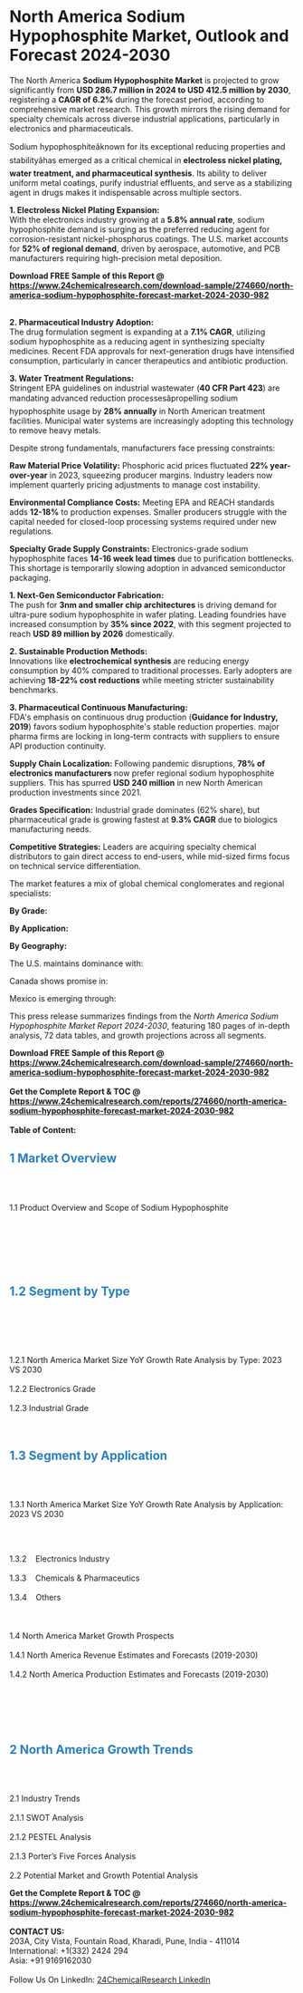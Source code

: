 <h1>North America Sodium Hypophosphite Market, Outlook and Forecast 2024-2030</h1><p>The North America <strong>Sodium Hypophosphite Market</strong> is projected to grow significantly from <strong>USD 286.7 million in 2024 to USD 412.5 million by 2030</strong>, registering a <strong>CAGR of 6.2%</strong> during the forecast period, according to comprehensive market research. This growth mirrors the rising demand for specialty chemicals across diverse industrial applications, particularly in electronics and pharmaceuticals.</p><p>Sodium hypophosphiteâknown for its exceptional reducing properties and stabilityâhas emerged as a critical chemical in <strong>electroless nickel plating, water treatment, and pharmaceutical synthesis</strong>. Its ability to deliver uniform metal coatings, purify industrial effluents, and serve as a stabilizing agent in drugs makes it indispensable across multiple sectors.</p><p><strong>1. Electroless Nickel Plating Expansion:</strong><br>
With the electronics industry growing at a <strong>5.8% annual rate</strong>, sodium hypophosphite demand is surging as the preferred reducing agent for corrosion-resistant nickel-phosphorus coatings. The U.S. market accounts for <strong>52% of regional demand</strong>, driven by aerospace, automotive, and PCB manufacturers requiring high-precision metal deposition.</p><div><b>Download FREE Sample of this Report @ 
            <a href="https://www.24chemicalresearch.com/download-sample/274660/north-america-sodium-hypophosphite-forecast-market-2024-2030-982">
            https://www.24chemicalresearch.com/download-sample/274660/north-america-sodium-hypophosphite-forecast-market-2024-2030-982</a></b></div><br><p><strong>2. Pharmaceutical Industry Adoption:</strong><br>
The drug formulation segment is expanding at a <strong>7.1% CAGR</strong>, utilizing sodium hypophosphite as a reducing agent in synthesizing specialty medicines. Recent FDA approvals for next-generation drugs have intensified consumption, particularly in cancer therapeutics and antibiotic production.</p><p><strong>3. Water Treatment Regulations:</strong><br>
Stringent EPA guidelines on industrial wastewater (<strong>40 CFR Part 423</strong>) are mandating advanced reduction processesâpropelling sodium hypophosphite usage by <strong>28% annually</strong> in North American treatment facilities. Municipal water systems are increasingly adopting this technology to remove heavy metals.</p><p>Despite strong fundamentals, manufacturers face pressing constraints:</p><p><strong>Raw Material Price Volatility:</strong> Phosphoric acid prices fluctuated <strong>22% year-over-year</strong> in 2023, squeezing producer margins. Industry leaders now implement quarterly pricing adjustments to manage cost instability.</p><p><strong>Environmental Compliance Costs:</strong> Meeting EPA and REACH standards adds <strong>12-18%</strong> to production expenses. Smaller producers struggle with the capital needed for closed-loop processing systems required under new regulations.</p><p><strong>Specialty Grade Supply Constraints:</strong> Electronics-grade sodium hypophosphite faces <strong>14-16 week lead times</strong> due to purification bottlenecks. This shortage is temporarily slowing adoption in advanced semiconductor packaging.</p><p><strong>1. Next-Gen Semiconductor Fabrication:</strong><br>
The push for <strong>3nm and smaller chip architectures</strong> is driving demand for ultra-pure sodium hypophosphite in wafer plating. Leading foundries have increased consumption by <strong>35% since 2022</strong>, with this segment projected to reach <strong>USD 89 million by 2026</strong> domestically.</p><p><strong>2. Sustainable Production Methods:</strong><br>
Innovations like <strong>electrochemical synthesis</strong> are reducing energy consumption by 40% compared to traditional processes. Early adopters are achieving <strong>18-22% cost reductions</strong> while meeting stricter sustainability benchmarks.</p><p><strong>3. Pharmaceutical Continuous Manufacturing:</strong><br>
FDA's emphasis on continuous drug production (<strong>Guidance for Industry, 2019</strong>) favors sodium hypophosphite's stable reduction properties. major pharma firms are locking in long-term contracts with suppliers to ensure API production continuity.</p><p><strong>Supply Chain Localization:</strong> Following pandemic disruptions, <strong>78% of electronics manufacturers</strong> now prefer regional sodium hypophosphite suppliers. This has spurred <strong>USD 240 million</strong> in new North American production investments since 2021.</p><p><strong>Grades Specification:</strong> Industrial grade dominates (62% share), but pharmaceutical grade is growing fastest at <strong>9.3% CAGR</strong> due to biologics manufacturing needs.</p><p><strong>Competitive Strategies:</strong> Leaders are acquiring specialty chemical distributors to gain direct access to end-users, while mid-sized firms focus on technical service differentiation.</p><p>The market features a mix of global chemical conglomerates and regional specialists:</p><p><strong>By Grade:</strong></p><p><strong>By Application:</strong></p><p><strong>By Geography:</strong></p><p>The U.S. maintains dominance with:</p><p>Canada shows promise in:</p><p>Mexico is emerging through:</p><p>This press release summarizes findings from the <em>North America Sodium Hypophosphite Market Report 2024-2030</em>, featuring 180 pages of in-depth analysis, 72 data tables, and growth projections across all segments.</p><div><b>Download FREE Sample of this Report @ 
            <a href="https://www.24chemicalresearch.com/download-sample/274660/north-america-sodium-hypophosphite-forecast-market-2024-2030-982">
            https://www.24chemicalresearch.com/download-sample/274660/north-america-sodium-hypophosphite-forecast-market-2024-2030-982</a></b></div><br><div><b>Get the Complete Report & TOC @ 
            <a href="https://www.24chemicalresearch.com/reports/274660/north-america-sodium-hypophosphite-forecast-market-2024-2030-982">
            https://www.24chemicalresearch.com/reports/274660/north-america-sodium-hypophosphite-forecast-market-2024-2030-982</a></b></div><br>
            <b>Table of Content:</b><p><h2><strong><span style="color:#2980b9">1 Market Overview&nbsp;&nbsp;</span></strong> &nbsp;</h2><br />
<br />
<p>1.1 Product Overview and Scope of Sodium Hypophosphite&nbsp;&nbsp;</p><br />
<br />
<h2>&nbsp;<br /><br />
<span style="color:#2980b9"><strong>1.2 Segment by Type&nbsp;&nbsp;</strong></span> &nbsp;</h2><br />
<br />
<p><br /><br />
1.2.1 North America Market Size YoY Growth Rate Analysis by Type: 2023 VS 2030&nbsp;&nbsp; &nbsp;<br /><br />
1.2.2 Electronics Grade&nbsp;&nbsp; &nbsp;<br /><br />
1.2.3 Industrial Grade<br /><br />
<br />
<h2><strong><span style="color:#2980b9">1.3 Segment by Application&nbsp;&nbsp; &nbsp;</span></strong></h2><br />
<br />
<p>1.3.1 North America Market Size YoY Growth Rate Analysis by Application: 2023 VS 2030&nbsp;&nbsp; &nbsp;</p><br />
<br />
<p>1.3.2&nbsp;&nbsp; &nbsp;Electronics Industry<br /><br />
1.3.3&nbsp;&nbsp; &nbsp;Chemicals & Pharmaceutics<br /><br />
1.3.4&nbsp;&nbsp; &nbsp;Others<br /><br />
&nbsp;&nbsp; &nbsp;<br /><br />
1.4 North America Market Growth Prospects&nbsp;&nbsp; &nbsp;<br /><br />
1.4.1 North America Revenue Estimates and Forecasts (2019-2030)&nbsp;&nbsp; &nbsp;<br /><br />
1.4.2 North America Production Estimates and Forecasts (2019-2030)<br /><br />
&nbsp;&nbsp; &nbsp;</p><br />
<br />
<h2><strong><span style="color:#2980b9">2 North America Growth Trends&nbsp;</span></strong>&nbsp; &nbsp;</h2><br />
<br />
<p>2.1 Industry Trends&nbsp;&nbsp; &nbsp;<br /><br />
2.1.1 SWOT Analysis&nbsp;&nbsp; &nbsp;<br /><br />
2.1.2 PESTEL Analysis&nbsp;&nbsp; &nbsp;<br /><br />
2.1.3 Porter&rsquo;s Five Forces Analysis&nbsp;&nbsp; &nbsp;<br /><br />
2.2 Potential Market and Growth Potential Analysis<br</p><div><b>Get the Complete Report & TOC @ 
            <a href="https://www.24chemicalresearch.com/reports/274660/north-america-sodium-hypophosphite-forecast-market-2024-2030-982">
            https://www.24chemicalresearch.com/reports/274660/north-america-sodium-hypophosphite-forecast-market-2024-2030-982</a></b></div><br><b>CONTACT US:</b><br>
            203A, City Vista, Fountain Road, Kharadi, Pune, India - 411014<br>
            International: +1(332) 2424 294<br>
            Asia: +91 9169162030 <br><br>
            Follow Us On LinkedIn: <a href="https://www.linkedin.com/company/24chemicalresearch/">24ChemicalResearch LinkedIn</a>